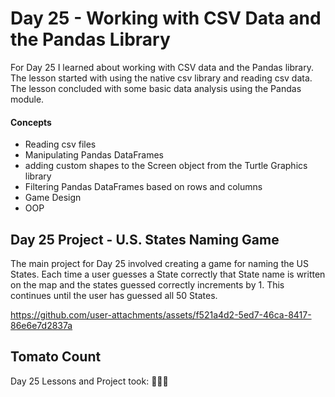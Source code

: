 # Day 25 - Working with CSV Data and the Pandas Library

For Day 25 I learned about working with CSV data and the Pandas library. The lesson started with using the native csv library and reading csv data. The lesson concluded with some basic data analysis using the Pandas module. 

#### Concepts
* Reading csv files
* Manipulating Pandas DataFrames
* adding custom shapes to the Screen object from the Turtle Graphics library
* Filtering Pandas DataFrames based on rows and columns
* Game Design
* OOP 

## Day 25 Project - U.S. States Naming Game

The main project for Day 25 involved creating a game for naming the US States. Each time a user guesses a State correctly that State name is written on the map and the states guessed correctly increments by 1. This continues until the user has guessed all 50 States.

https://github.com/user-attachments/assets/f521a4d2-5ed7-46ca-8417-86e6e7d2837a

## Tomato Count

Day 25 Lessons and Project took: 🍅🍅🍅



















